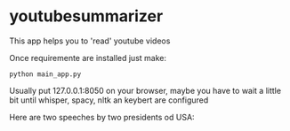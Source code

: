 # youtubesummarizer

This app helps you to 'read' youtube videos

Once requiremente are installed just make:
```
python main_app.py
```
Usually put 127.0.0.1:8050 on your browser, maybe you have to wait a little bit until whisper, spacy, nltk an keybert are configured

Here are two speeches by two presidents od USA:



